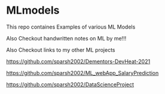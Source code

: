 # MLmodels
This repo containes Examples of various ML Models

Also Checkout handwritten notes on ML by me!!!


Also Checkout links to my other ML projects

https://github.com/sparsh2002/Dementors-DevHeat-2021

https://github.com/sparsh2002/ML_webApp_SalaryPrediction


https://github.com/sparsh2002/DataScienceProject
